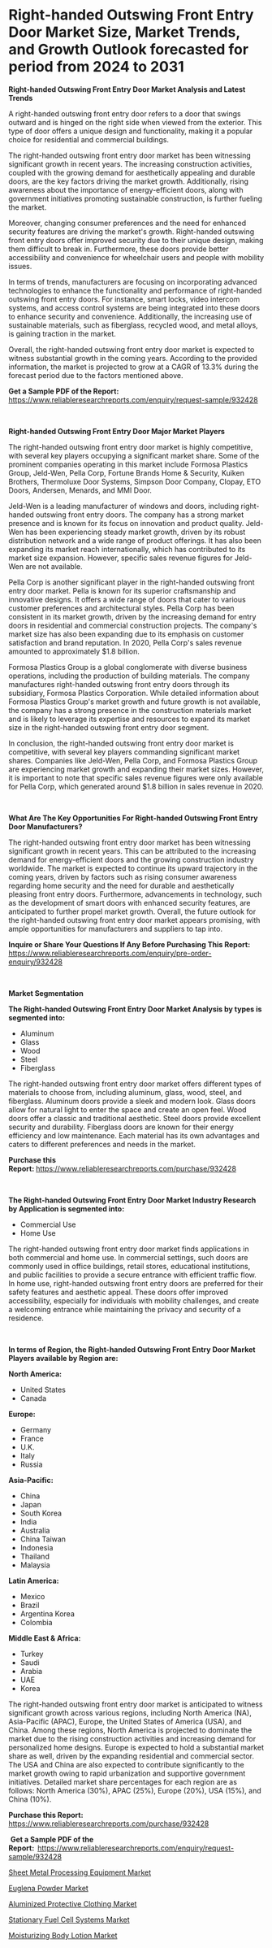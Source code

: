 <p><h1>Right-handed Outswing Front Entry Door Market Size, Market Trends, and Growth Outlook forecasted for period from 2024 to 2031</h1></p><p><strong>Right-handed Outswing Front Entry Door Market Analysis and Latest Trends</strong></p>
<p><p>A right-handed outswing front entry door refers to a door that swings outward and is hinged on the right side when viewed from the exterior. This type of door offers a unique design and functionality, making it a popular choice for residential and commercial buildings.</p><p>The right-handed outswing front entry door market has been witnessing significant growth in recent years. The increasing construction activities, coupled with the growing demand for aesthetically appealing and durable doors, are the key factors driving the market growth. Additionally, rising awareness about the importance of energy-efficient doors, along with government initiatives promoting sustainable construction, is further fueling the market.</p><p>Moreover, changing consumer preferences and the need for enhanced security features are driving the market's growth. Right-handed outswing front entry doors offer improved security due to their unique design, making them difficult to break in. Furthermore, these doors provide better accessibility and convenience for wheelchair users and people with mobility issues.</p><p>In terms of trends, manufacturers are focusing on incorporating advanced technologies to enhance the functionality and performance of right-handed outswing front entry doors. For instance, smart locks, video intercom systems, and access control systems are being integrated into these doors to enhance security and convenience. Additionally, the increasing use of sustainable materials, such as fiberglass, recycled wood, and metal alloys, is gaining traction in the market.</p><p>Overall, the right-handed outswing front entry door market is expected to witness substantial growth in the coming years. According to the provided information, the market is projected to grow at a CAGR of 13.3% during the forecast period due to the factors mentioned above.</p></p>
<p><strong>Get a Sample PDF of the Report:&nbsp;</strong> <a href="https://www.reliableresearchreports.com/enquiry/request-sample/932428">https://www.reliableresearchreports.com/enquiry/request-sample/932428</a></p>
<p>&nbsp;</p>
<p><strong>Right-handed Outswing Front Entry Door Major Market Players</strong></p>
<p><p>The right-handed outswing front entry door market is highly competitive, with several key players occupying a significant market share. Some of the prominent companies operating in this market include Formosa Plastics Group, Jeld-Wen, Pella Corp, Fortune Brands Home & Security, Kuiken Brothers, Thermoluxe Door Systems, Simpson Door Company, Clopay, ETO Doors, Andersen, Menards, and MMI Door.</p><p>Jeld-Wen is a leading manufacturer of windows and doors, including right-handed outswing front entry doors. The company has a strong market presence and is known for its focus on innovation and product quality. Jeld-Wen has been experiencing steady market growth, driven by its robust distribution network and a wide range of product offerings. It has also been expanding its market reach internationally, which has contributed to its market size expansion. However, specific sales revenue figures for Jeld-Wen are not available.</p><p>Pella Corp is another significant player in the right-handed outswing front entry door market. Pella is known for its superior craftsmanship and innovative designs. It offers a wide range of doors that cater to various customer preferences and architectural styles. Pella Corp has been consistent in its market growth, driven by the increasing demand for entry doors in residential and commercial construction projects. The company's market size has also been expanding due to its emphasis on customer satisfaction and brand reputation. In 2020, Pella Corp's sales revenue amounted to approximately $1.8 billion.</p><p>Formosa Plastics Group is a global conglomerate with diverse business operations, including the production of building materials. The company manufactures right-handed outswing front entry doors through its subsidiary, Formosa Plastics Corporation. While detailed information about Formosa Plastics Group's market growth and future growth is not available, the company has a strong presence in the construction materials market and is likely to leverage its expertise and resources to expand its market size in the right-handed outswing front entry door segment.</p><p>In conclusion, the right-handed outswing front entry door market is competitive, with several key players commanding significant market shares. Companies like Jeld-Wen, Pella Corp, and Formosa Plastics Group are experiencing market growth and expanding their market sizes. However, it is important to note that specific sales revenue figures were only available for Pella Corp, which generated around $1.8 billion in sales revenue in 2020.</p></p>
<p>&nbsp;</p>
<p><strong>What Are The Key Opportunities For Right-handed Outswing Front Entry Door Manufacturers?</strong></p>
<p><p>The right-handed outswing front entry door market has been witnessing significant growth in recent years. This can be attributed to the increasing demand for energy-efficient doors and the growing construction industry worldwide. The market is expected to continue its upward trajectory in the coming years, driven by factors such as rising consumer awareness regarding home security and the need for durable and aesthetically pleasing front entry doors. Furthermore, advancements in technology, such as the development of smart doors with enhanced security features, are anticipated to further propel market growth. Overall, the future outlook for the right-handed outswing front entry door market appears promising, with ample opportunities for manufacturers and suppliers to tap into.</p></p>
<p><strong>Inquire or Share Your Questions If Any Before Purchasing This Report:</strong> <a href="https://www.reliableresearchreports.com/enquiry/pre-order-enquiry/932428">https://www.reliableresearchreports.com/enquiry/pre-order-enquiry/932428</a></p>
<p>&nbsp;</p>
<p><strong>Market Segmentation</strong></p>
<p><strong>The Right-handed Outswing Front Entry Door Market Analysis by types is segmented into:</strong></p>
<p><ul><li>Aluminum</li><li>Glass</li><li>Wood</li><li>Steel</li><li>Fiberglass</li></ul></p>
<p><p>The right-handed outswing front entry door market offers different types of materials to choose from, including aluminum, glass, wood, steel, and fiberglass. Aluminum doors provide a sleek and modern look. Glass doors allow for natural light to enter the space and create an open feel. Wood doors offer a classic and traditional aesthetic. Steel doors provide excellent security and durability. Fiberglass doors are known for their energy efficiency and low maintenance. Each material has its own advantages and caters to different preferences and needs in the market.</p></p>
<p><strong>Purchase this Report:&nbsp;</strong><a href="https://www.reliableresearchreports.com/purchase/932428">https://www.reliableresearchreports.com/purchase/932428</a></p>
<p>&nbsp;</p>
<p><strong>The Right-handed Outswing Front Entry Door Market Industry Research by Application is segmented into:</strong></p>
<p><ul><li>Commercial Use</li><li>Home Use</li></ul></p>
<p><p>The right-handed outswing front entry door market finds applications in both commercial and home use. In commercial settings, such doors are commonly used in office buildings, retail stores, educational institutions, and public facilities to provide a secure entrance with efficient traffic flow. In home use, right-handed outswing front entry doors are preferred for their safety features and aesthetic appeal. These doors offer improved accessibility, especially for individuals with mobility challenges, and create a welcoming entrance while maintaining the privacy and security of a residence.</p></p>
<p>&nbsp;</p>
<p><strong>In terms of Region, the Right-handed Outswing Front Entry Door Market Players available by Region are:</strong></p>
<p>
    <p> <strong> North America: </strong>
        <ul>
            <li>United States</li>
            <li>Canada</li>
        </ul>
        </p> 
    <p> <strong> Europe: </strong>
        <ul>
            <li>Germany</li>
            <li>France</li>
            <li>U.K.</li>
            <li>Italy</li>
            <li>Russia</li>
        </ul>
        </p> 
    <p> <strong> Asia-Pacific: </strong>
        <ul>
            <li>China</li>
            <li>Japan</li>
            <li>South Korea</li>
            <li>India</li>
            <li>Australia</li>
            <li>China Taiwan</li>
            <li>Indonesia</li>
            <li>Thailand</li>
            <li>Malaysia</li>
        </ul>
        </p> 
    <p> <strong> Latin America: </strong>
        <ul>
            <li>Mexico</li>
            <li>Brazil</li>
            <li>Argentina Korea</li>
            <li>Colombia</li>
        </ul>
        </p> 
    <p> <strong> Middle East & Africa: </strong>
        <ul>
            <li>Turkey</li>
            <li>Saudi</li>
            <li>Arabia</li>
            <li>UAE</li>
            <li>Korea</li>
        </ul>
    </p>
    </p>
<p><p>The right-handed outswing front entry door market is anticipated to witness significant growth across various regions, including North America (NA), Asia-Pacific (APAC), Europe, the United States of America (USA), and China. Among these regions, North America is projected to dominate the market due to the rising construction activities and increasing demand for personalized home designs. Europe is expected to hold a substantial market share as well, driven by the expanding residential and commercial sector. The USA and China are also expected to contribute significantly to the market growth owing to rapid urbanization and supportive government initiatives. Detailed market share percentages for each region are as follows: North America (30%), APAC (25%), Europe (20%), USA (15%), and China (10%).</p></p>
<p><strong>Purchase this Report: </strong><a href="https://www.reliableresearchreports.com/purchase/932428">https://www.reliableresearchreports.com/purchase/932428</a></p>
<p>&nbsp;<strong>Get a Sample PDF of the Report:&nbsp;&nbsp;</strong><a href="https://www.reliableresearchreports.com/enquiry/request-sample/932428">https://www.reliableresearchreports.com/enquiry/request-sample/932428</a></p>
<p><strong></strong></p>
<p><p><a href="https://github.com/marloy8/Market-Research-Report-List-2/blob/main/sheet-metal-processing-equipment-market.md">Sheet Metal Processing Equipment Market</a></p><p><a href="https://medium.com/@vivianejast/euglena-powder-market-analysis-its-cagr-market-segmentation-and-global-industry-overview-89e704d64118">Euglena Powder Market</a></p><p><a href="https://medium.com/@vivianejast/aluminized-protective-clothing-market-furnishes-information-on-market-share-market-trends-and-70214f321f5a">Aluminized Protective Clothing Market</a></p><p><a href="https://github.com/mahnoor2003/Market-Research-Report-List-2/blob/main/stationary-fuel-cell-systems-market.md">Stationary Fuel Cell Systems Market</a></p><p><a href="https://medium.com/@vivianejast/decoding-moisturizing-body-lotion-market-metrics-market-share-trends-and-growth-patterns-d92b283641a6">Moisturizing Body Lotion Market</a></p></p>